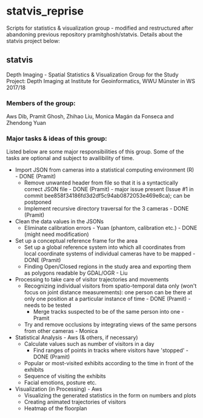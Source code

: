 # statvis_reprise

Scripts for statistics &amp; visualization group - modified and restructured after abandoning previous repository pramitghosh/statvis. Details about the statvis project below:


## statvis
Depth Imaging - Spatial Statistics &amp; Visualization Group
for the Study Project: Depth Imaging at Institute for Geoinformatics, WWU Münster in WS 2017/18

### Members of the group:
Aws Dib, Pramit Ghosh, Zhihao Liu, Monica Magán da Fonseca and Zhendong Yuan

### Major tasks & ideas of this group:
Listed below are some major responsibilities of this group. Some of the tasks are optional and subject to availibility of time.

* Import JSON from cameras into a statistical computing environment (R) - DONE (Pramit)
  * Remove unwanted header from file so that it is a syntactically correct JSON file - DONE (Pramit) - major issue present (Issue #1 in commit bee858f34186fd3d2df5c94ab0872053e469e8ca); can be postponed
  * Implement recursive directory traversal for the 3 cameras - DONE (Pramit)
* Clean the data values in the JSONs
  * Eliminate calibration errors - Yuan (phantom, calibration etc.) - DONE (might need modification)
* Set up a conceptual reference frame for the area
  * Set up a global reference system into which all coordinates from local coordinate systems of individual cameras have to be mapped - DONE (Pramit)
  * Finding Open/Closed regions in the study area and exporting them as polygons readable by GDAL/OGR - Liu
* Processing to take care of visitor trajectories and movements
  * Recognizing individual visitors from spatio-temporal data only (won't focus on joint distance measurements): one person can be there at only one position at a particular instance of time - DONE (Pramit) - needs to be tested
    * Merge tracks suspected to be of the same person into one - Pramit
  * Try and remove occlusions by integrating views of the same persons from other cameras - Monica
* Statistical Analysis - Aws (& others, if necessary)
  * Calculate values such as number of visitors in a day
    * Find ranges of points in tracks where visitors have 'stopped' - DONE (Pramit)
  * Popular or most-visited exhibits according to the time in front of the exhibits
  * Sequence of visiting the exhibits
  * Facial emotions, posture etc.
* Visualization (in Processing) - Aws
  * Visualizing the generated statistics in the form on numbers and plots
  * Creating animated trajectories of visitors
  * Heatmap of the floorplan
